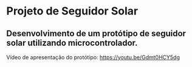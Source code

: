 # Projeto de Seguidor Solar

## Desenvolvimento de um protótipo de seguidor solar utilizando microcontrolador.

Vídeo de apresentação do protótipo: https://youtu.be/Gdmt0HCY5dg
